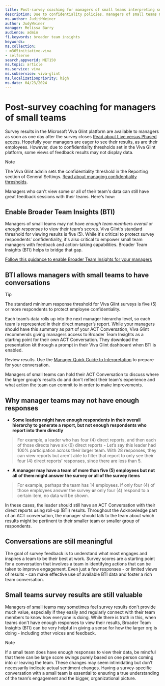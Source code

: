 ```yaml
---
title: Post-survey coaching for managers of small teams interpreting survey results
description: Due to confidentiality policies, managers of small teams may not see survey reports directly from their own team. Empower these managers with Broader Team Insights so all managers and employees can benefit from survey feedback.
ms.author: JudithWeiner
author: JudyWeiner
manager: Melissa Barry
audience: admin
f1.keywords: broader team insights
keywords: 
ms.collection:  
- m365initiative-viva
- selfserve 
search.appverid: MET150 
ms.topic: article
ms.service: viva
ms.subservice: viva-glint
ms.localizationpriority: high
ms.date: 04/23/2024
---
```


# Post-survey coaching for managers of small teams

Survey results in the Microsoft Viva Glint platform are available to managers as soon as one day after the survey closes [Read about Live versus Phased access](/../../viva/glint/setup/live-versus-phased-access). Hopefully your managers are eager to see their results, as are their employees. However, due to confidentiality thresholds set in the Viva Glint platform, some views of feedback results may not display data. 

> [!NOTE]
> The Viva Glint admin sets the confidentiality threshold in the Reporting section of General Settings. [Read about managing confidentiality thresholds](/viva/glint/setup/manage-confidentiality-thresholds).

Managers who can't view some or all of their team's data can still have great feedback sessions with their teams. Here's how: 

## Enable Broader Team Insights (BTI)

Managers of small teams may not have *enough team members overall* or *enough responses* to view their team’s scores. Viva Glint's standard threshold for viewing results is five (5). While it's critical to protect survey respondents’ confidentiality, it's also critical to empower small team managers with feedback and action-taking capabilities. Broader Team Insights (BTI) helps to bridge that gap.

[Follow this guidance to enable Broader Team Insights for your managers](https://go.microsoft.com/fwlink/?linkid=2231012)

## BTI allows managers with small teams to have conversations 

> [!TIP]
> The standard minimum response threshold for Viva Glint surveys is five (5) or more respondents to protect employee confidentiality.

Each team’s data rolls up into the next manager hierarchy level, so each team is represented in their direct manager’s report. While your managers should have this summary as part of your ACT Conversation, Viva Glint recommends giving managers access to Broader Team Insights as a starting point for their own ACT Conversation. They download the presentation kit through a prompt in their Viva Glint dashboard when BTI is enabled. 

Review results. Use the [Manager Quick Guide to Interpretation](https://adoption.microsoft.com/files/viva/glint/Microsoft-Viva-Glint-manager-quick-guide.pdf) to prepare for your conversation.

Managers of small teams can hold their ACT Conversation to discuss where the larger group's results do and don't reflect their team's experience and what action the team can commit to in order to make improvements. 

## Why manager teams may not have enough responses

- **Some leaders might have enough respondents in their overall hierarchy to generate a report, but not enough respondents who report into them directly** 

> For example, a leader who has four (4) direct reports, and then each of those directs have six (6) direct reports - Let’s say this leader had 100% participation across their larger team. 
    With 28 responses, they can view reports but aren't able to filter that report to only see their four (4) direct reports’ responses, since there are less than 5.

- **A manager may have a team of more than five (5) employees but not all of them might answer the survey or all of the survey items**

> For example, perhaps the team has 14 employees. If only four (4) of those employees answer the survey **or** only four (4) respond to a certain item, no data will be shown.

In these cases, the leader should still have an ACT Conversation with their direct reports using roll-up (BTI) results. Throughout the Acknowledge part of an ACT conversation, the manager should talk to the team about which results might be pertinent to their smaller team or smaller group of respondents.

## Conversations are still meaningful

The goal of survey feedback is to understand what most engages and inspires a team to be their best at work. Survey scores are a starting point for a conversation that involves a team in identifying actions that can be taken to improve engagement. Even just a few responses - or limited views of results - can make effective use of available BTI data and foster a rich team conversation. 

## Small teams survey results are still valuable

Managers of small teams may sometimes feel survey results don't provide much value, especially if they easily and regularly connect with their team members to know how everyone is doing. While there is truth in this, when teams don't have enough responses to view their results, Broader Team Insights (BTI) can be very helpful in giving a sense for how the larger org is doing - including other voices and feedback.
 
> [!NOTE]
> If a small team does have enough responses to view their data, be mindful that there can be large score swings purely based on one person coming into or leaving the team. These changes may seem intimidating but don't necessarily indicate actual sentiment changes. Having a survey-specific conversation with a small team is essential to ensuring a true understanding of the team’s engagement and the bigger, organizational picture.

